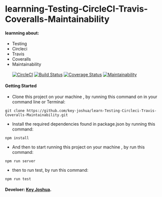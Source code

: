 # learnning-Testing-CircleCI-Travis-Coveralls-Maintainability
#### learnning about:
- Testing
- Circleci
- Travis 
- Coveralls
- Maintainability
<br><br>
[![CircleCI](https://circleci.com/gh/key-joshua/learn-Testing-Circleci-Travis-Coveralls-Maintainability.svg?style=svg)](https://circleci.com/gh/key-joshua/learn-Testing-Circleci-Travis-Coveralls-Maintainability)
[![Build Status](https://travis-ci.org/key-joshua/learn-Testing-Circleci-Travis-Coveralls-Maintainability.svg?branch=master)](https://travis-ci.org/key-joshua/learn-Testing-Circleci-Travis-Coveralls-Maintainability)
[![Coverage Status](https://coveralls.io/repos/github/key-joshua/learn-Testing-Circleci-Travis-Coveralls-Maintainability/badge.svg?branch=master)](https://coveralls.io/github/key-joshua/learn-Testing-Circleci-Travis-Coveralls-Maintainability?branch=master)
[![Maintainability](https://api.codeclimate.com/v1/badges/8059d61dd68ac9ea05cb/maintainability)](https://codeclimate.com/github/key-joshua/learn-Testing-Travis-Coveralls-Maintainability/maintainability)

#### Getting Started

- Clone this project on your machine , by running this command on in your command line or Terminal:
 ```
git clone https://github.com/key-joshua/learn-Testing-Circleci-Travis-Coveralls-Maintainability.git
 ```
 - Install the required dependencies found in package.json by running this command:
 ```
npm install
 ```
 - And then to start running  this project on your machine , by run this command:
 ```
npm run server
 ```
 - then to run test, by run this command:
 ```
npm run test
```

#### Develoer: [Key Joshua](https://www.instagram.com/key_joshua/).